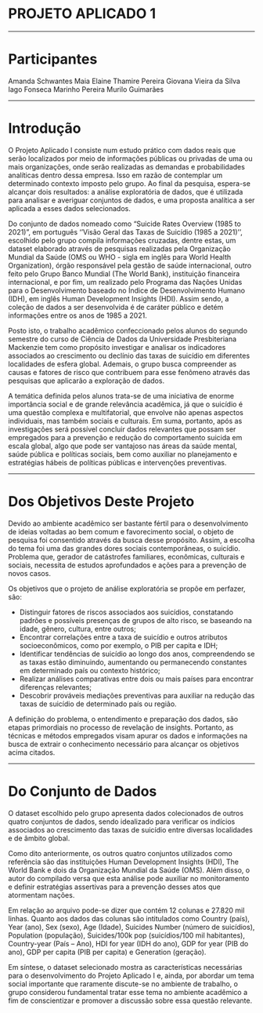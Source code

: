 # PROJETO APLICADO 1
__________________________________________________________________________________
# Participantes

Amanda Schwantes Maia
Elaine Thamire Pereira
Giovana Vieira da Silva
Iago Fonseca Marinho Pereira
Murilo Guimarães
__________________________________________________________________________________
# Introdução

  O Projeto Aplicado I consiste num estudo prático com dados reais que serão
localizados por meio de informações públicas ou privadas de uma ou mais
organizações, onde serão realizadas as demandas e probabilidades analíticas dentro
dessa empresa. Isso em razão de contemplar um determinado contexto imposto pelo
grupo. Ao final da pesquisa, espera-se alcançar dois resultados: a análise exploratória
de dados, que é utilizada para analisar e averiguar conjuntos de dados, e uma
proposta analítica a ser aplicada a esses dados selecionados.

  Do conjunto de dados nomeado como “Suicide Rates Overview (1985 to 2021)”,
em português ‘’Visão Geral das Taxas de Suicídio (1985 a 2021)’’, escolhido pelo
grupo compila informações cruzadas, dentre estas, um dataset elaborado através de
pesquisas realizadas pela Organização Mundial da Saúde (OMS ou WHO - sigla em
inglês para World Health Organization), órgão responsável pela gestão de saúde
internacional, outro feito pelo Grupo Banco Mundial (The World Bank), instituição
financeira internacional, e por fim, um realizado pelo Programa das Nações Unidas
para o Desenvolvimento baseado no Índice de Desenvolvimento Humano (IDH), em
inglês Human Development Insights (HDI). Assim sendo, a coleção de dados a ser
desenvolvida é de caráter público e detém informações entre os anos de 1985 a 2021.

  Posto isto, o trabalho acadêmico confeccionado pelos alunos do segundo
semestre do curso de Ciência de Dados da Universidade Presbiteriana Mackenzie
tem como propósito investigar e analisar os indicadores associados ao crescimento
ou declínio das taxas de suicídio em diferentes localidades de esfera global. Ademais,
o grupo busca compreender as causas e fatores de risco que contribuem para esse
fenômeno através das pesquisas que aplicarão a exploração de dados.

  A temática definida pelos alunos trata-se de uma iniciativa de enorme
importância social e de grande relevância acadêmica, já que o suicídio é uma questão
complexa e multifatorial, que envolve não apenas aspectos individuais, mas também
sociais e culturais. Em suma, portanto, após as investigações será possível concluir
dados relevantes que possam ser empregados para a prevenção e redução do
comportamento suicida em escala global, algo que pode ser vantajoso nas áreas da
saúde mental, saúde pública e políticas sociais, bem como auxiliar no planejamento e
estratégias hábeis de políticas públicas e intervenções preventivas.
__________________________________________________________________________________
# Dos Objetivos Deste Projeto

  Devido ao ambiente acadêmico ser bastante fértil para o desenvolvimento de ideias
voltadas ao bem comum e favorecimento social, o objeto de pesquisa foi consentido
através da busca desse propósito. Assim, a escolha do tema foi uma das grandes
dores sociais contemporâneas, o suicídio. Problema que, gerador de catástrofes
familiares, econômicas, culturais e sociais, necessita de estudos aprofundados e
ações para a prevenção de novos casos.

  Os objetivos que o projeto de análise exploratória se propõe em perfazer, são:

- Distinguir fatores de riscos associados aos suicídios, constatando padrões e
possíveis presenças de grupos de alto risco, se baseando na idade, gênero,
cultura, entre outros;
- Encontrar correlações entre a taxa de suicídio e outros atributos
socioeconômicos, como por exemplo, o PIB per capita e IDH;
- Identificar tendências de suicídio ao longo dos anos, compreendendo se as
taxas estão diminuindo, aumentando ou permanecendo constantes em
determinado país ou contexto histórico;
- Realizar análises comparativas entre dois ou mais países para encontrar
diferenças relevantes;
- Descobrir prováveis mediações preventivas para auxiliar na redução das taxas
de suicídio de determinado país ou região.

A definição do problema, o entendimento e preparação dos dados, são etapas
primordiais no processo de revelação de insights. Portanto, as técnicas e métodos
empregados visam apurar os dados e informações na busca de extrair o
conhecimento necessário para alcançar os objetivos acima citados.
__________________________________________________________________________________
# Do Conjunto de Dados

  O dataset escolhido pelo grupo apresenta dados colecionados de outros quatro
conjuntos de dados, sendo idealizado para verificar os indícios associados ao
crescimento das taxas de suicídio entre diversas localidades e de âmbito global.

  Como dito anteriormente, os outros quatro conjuntos utilizados como referência
são das instituições Human Development Insights (HDI), The World Bank e dois da
Organização Mundial da Saúde (OMS). Além disso, o autor do compilado versa que
esta análise pode auxiliar no monitoramento e definir estratégias assertivas para a
prevenção desses atos que atormentam nações.

  Em relação ao arquivo pode-se dizer que contém 12 colunas e 27.820 mil
linhas. Quanto aos dados das colunas são intitulados como Country (país), Year (ano),
Sex (sexo), Age (Idade), Suicides Number (número de suicídios), Population
(população), Suicides/100k pop (suicídios/100 mil habitantes), Country-year (País –
Ano), HDI for year (IDH do ano), GDP for year (PIB do ano), GDP per capita (PIB per
capita) e Generation (geração).

  Em síntese, o dataset selecionado mostra as características necessárias para
o desenvolvimento do Projeto Aplicado I e, ainda, por abordar um tema social
importante que raramente discute-se no ambiente de trabalho, o grupo considerou
fundamental tratar esse tema no ambiente acadêmico a fim de conscientizar e
promover a discussão sobre essa questão relevante.
